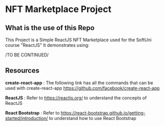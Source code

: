 # NFT Marketplace Project

## What is the use of this Repo

This Project is a Simple ReactJS NFT Marketplace used for the SoftUni course "ReactJS"
It demonstrates using:

/TO BE CONTINUED/



## Resources

**create-react-app** : The following link has all the commands that can be used with create-react-app
https://github.com/facebook/create-react-app

**ReactJS** : Refer to https://reactjs.org/ to understand the concepts of ReactJS

**React Bootstrap** : Refer to https://react-bootstrap.github.io/getting-started/introduction/ to understand how to use React Bootstrap
